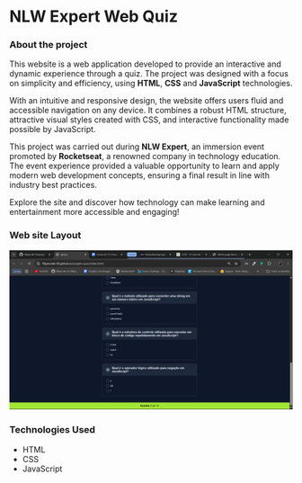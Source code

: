 # NLW Expert Web Quiz

### About the project
This website is a web application developed to provide an interactive and dynamic experience through a quiz. The project was designed with a focus on simplicity and efficiency, using **HTML**, **CSS** and **JavaScript** technologies.  

With an intuitive and responsive design, the website offers users fluid and accessible navigation on any device. It combines a robust HTML structure, attractive visual styles created with CSS, and interactive functionality made possible by JavaScript.  

This project was carried out during **NLW Expert**, an immersion event promoted by **Rocketseat**, a renowned company in technology education. The event experience provided a valuable opportunity to learn and apply modern web development concepts, ensuring a final result in line with industry best practices.  

Explore the site and discover how technology can make learning and entertainment more accessible and engaging!

### Web site Layout

[![Vídeo](src/readmeFiles/image.png)](src/readmeFiles/2025-03-21%2010-05-21.mp4)

### Technologies Used 

- HTML
- CSS
- JavaScript
